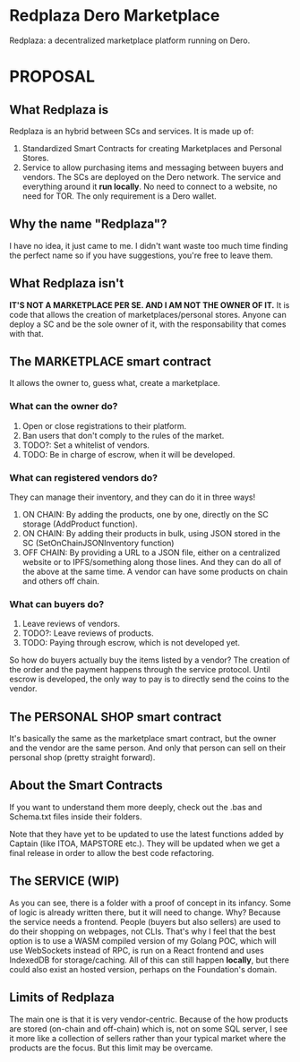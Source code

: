 # Redplaza Dero Marketplace
Redplaza: a decentralized marketplace platform running on Dero.

# PROPOSAL

## What Redplaza is
Redplaza is an hybrid between SCs and services. It is made up of:
1. Standardized Smart Contracts for creating Marketplaces and Personal Stores.
2. Service to allow purchasing items and messaging between buyers and vendors.
The SCs are deployed on the Dero network.
The service and everything around it **run locally**. No need to connect to a website, no need for TOR. The only requirement is a Dero wallet.

## Why the name "Redplaza"?
I have no idea, it just came to me. I didn't want waste too much time finding the perfect name so if you have suggestions, you're free to leave them.

## What Redplaza isn't
**IT'S NOT A MARKETPLACE PER SE. AND I AM NOT THE OWNER OF IT.**
It is code that allows the creation of marketplaces/personal stores. Anyone can deploy a SC and be the sole owner of it, with the responsability that comes with that.

## The MARKETPLACE smart contract
It allows the owner to, guess what, create a marketplace.

### What can the owner do?
1. Open or close registrations to their platform.
2. Ban users that don't comply to the rules of the market.
3. TODO?: Set a whitelist of vendors.
4. TODO: Be in charge of escrow, when it will be developed.

### What can registered vendors do?
They can manage their inventory, and they can do it in three ways!
1. ON CHAIN: By adding the products, one by one, directly on the SC storage (AddProduct function).
2. ON CHAIN: By adding their products in bulk, using JSON stored in the SC (SetOnChainJSONInventory function)
3. OFF CHAIN: By providing a URL to a JSON file, either on a centralized website or to IPFS/something along those lines.
And they can do all of the above at the same time. A vendor can have some products on chain and others off chain.

### What can buyers do?
1. Leave reviews of vendors.
2. TODO?: Leave reviews of products.
3. TODO: Paying through escrow, which is not developed yet.

So how do buyers actually buy the items listed by a vendor? The creation of the order and the payment happens through the service protocol. Until escrow is developed, the only way to pay is to directly send the coins to the vendor.

## The PERSONAL SHOP smart contract
It's basically the same as the marketplace smart contract, but the owner and the vendor are the same person. And only that person can sell on their personal shop (pretty straight forward).

## About the Smart Contracts
If you want to understand them more deeply, check out the .bas and Schema.txt files inside their folders.

Note that they have yet to be updated to use the latest functions added by Captain (like ITOA, MAPSTORE etc.). They will be updated when we get a final release in order to allow the best code refactoring.

## The SERVICE (WIP)
As you can see, there is a folder with a proof of concept in its infancy. Some of logic is already written there, but it will need to change. Why? Because the service needs a frontend. People (buyers but also sellers) are used to do their shopping on webpages, not CLIs. That's why I feel that the best option is to use a WASM compiled version of my Golang POC, which will use WebSockets instead of RPC, is run on a React frontend and uses IndexedDB for storage/caching. All of this can still happen **locally**, but there could also exist an hosted version, perhaps on the Foundation's domain.

## Limits of Redplaza
The main one is that it is very vendor-centric. Because of the how products are stored (on-chain and off-chain) which is, not on some SQL server, I see it more like a collection of sellers rather than your typical market where the products are the focus. But this limit may be overcame.
